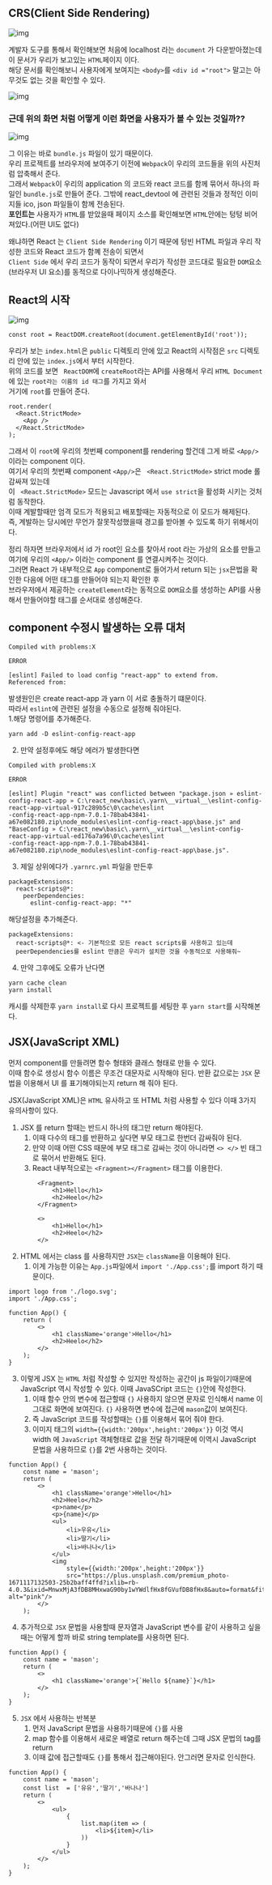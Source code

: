 ## CRS(Client Side Rendering)
![img](./public/memo/1.csr.png)  
  
계발자 도구를 통해서 확인해보면 처음에 localhost 라는 `document` 가 다운받아졌는데 이 문서가 우리가 보고있는 `HTML`페이지 이다.  
해당 문서를  확인해보니 사용자에게 보여지는 `<body>`를 `<div id ="root">` 말고는 아무것도 없는 것을 확인할 수 있다.  

![img](./public/memo/2.csr.png)  
  
### 근데 위의 화면 처럼 어떻게 이런 화면을 사용자가 볼 수 있는 것일까??
![img](./public/memo/3.csr.png)  

그 이유는 바로 `bundle.js` 파일이 있기 때문이다.  
우리 프로젝트를 브라우저에 보여주기 이전에 `Webpack`이 우리의 코드들을 위의 사진처럼 압축해서 준다.  
그래서 `Webpack`이 우리의 application 의 코드와 react 코드를 함께 묶어서 하나의 파일인 `bundle.js`로 만들어 준다.
그밖에 react_devtool 에 관련된 것들과 정적인 이미지들 ico, json 파일들이 함께 전송된다.  
**포인트는** 사용자가 `HTML`를 받았을때 페이지 소스를 확인해보면 `HTML`안에는 텅텅 비어져있다.(어떤 UI도 없다)  
  
왜냐하면 React 는 `Client Side Rendering` 이기 때문에 텅빈 HTML 파일과 우리 작성한 코드와 React 코드가 함꼐 전송이 되면서  
`Client Side` 에서 우리 코드가 동작이 되면서 우리가 작성한 코드대로 필요한 `DOM`요소(브라우저 UI 요소)를 동적으로 다이나믹하게 생성해준다.  
  
## React의 시작
![img](./public/memo/1.index.png)  

```
const root = ReactDOM.createRoot(document.getElementById('root'));
```
우리가 보는 `index.html`은 `public` 디렉토리 안에 있고 React의 시작점은 `src` 디렉토리 안에 있는 `index.js`에서 부터 시작한다.  
위의 코드를 보면 ` ReactDOM`에 `createRoot`라는 API를 사용해서 우리 `HTML Document`에 있는 `root라는 이름의 id 태그`를 가지고 와서  
거기에 `root`를 만들어 준다.  
```
root.render(
  <React.StrictMode>
    <App />
  </React.StrictMode>
);
```
그래서 이 `root`에 우리의 첫번째 component를 rendering 할건데 그게 바로 `<App/>`이라는 component 이다.  
여기서 우리의 첫번째 component `<App/>`은 ` <React.StrictMode>` strict mode 롤 감싸져 있는데  
이 ` <React.StrictMode>` 모드는 Javascript 에서 `use strict`을 활성화 시키는 것처럼 동작한다.  
이때 계발할때만 엄격 모드가 적용되고 배포할때는 자동적으로 이 모드가 해제된다.  
즉, 계발하는 당시에만 무언가 잘못작성했을때 경고를 받아볼 수 있도록 하기 위해서이다.  
  
정리 하자면 브라우저에서 id 가 root인 요소를 찾아서 root 라는 가상의 요소를 만들고  
여기에 우리의 `<App/>` 이라는 component 를 연결시켜주는 것이다.  
그러면 React 가 내부적으로 `App` component로 들어가서 return 되는 `jsx`믄법을 확인한 다음에 어떤 태그를 만들어야 되는지 확인한 후  
브라우저에서 제공하는 `createElement`라는 동적으로 `DOM`요소를 생성하는 API를 사용해서 만들어야할 태그를 순서대로 생성해준다.  
  
  
## component 수정시 발생하는 오류 대처  
```
Compiled with problems:X

ERROR

[eslint] Failed to load config "react-app" to extend from.
Referenced from:
```  
발생원인은 create react-app 과 yarn 이 서로 충돌하기 떄문이다.  
따라서 `eslint`에 관련된 설정을 수동으로 설정해 줘야된다.  
1.해당 명령어를 추가해준다.
```
yarn add -D eslint-config-react-app
```  
2. 만약 설정후에도 해당 에러가 발생한다면  
```
Compiled with problems:X

ERROR

[eslint] Plugin "react" was conflicted between "package.json » eslint-config-react-app » C:\react_new\basic\.yarn\__virtual__\eslint-config-react-app-virtual-917c289b5c\0\cache\eslint
-config-react-app-npm-7.0.1-78bab43841-a67e082180.zip\node_modules\eslint-config-react-app\base.js" and "BaseConfig » C:\react_new\basic\.yarn\__virtual__\eslint-config-react-app-virtual-ed176a7a96\0\cache\eslint
-config-react-app-npm-7.0.1-78bab43841-a67e082180.zip\node_modules\eslint-config-react-app\base.js".
```  
  
3. 제일 상위에다가 `.yarnrc.yml` 파일을 만든후  
```
packageExtensions:
  react-scripts@*:
    peerDependencies:
      eslint-config-react-app: "*"
```  
해당설정을 추가해준다.  
```
packageExtensions:
  react-scripts@*: <- 기본적으로 모든 react scripts를 사용하고 있는데
  peerDependencies를 eslint 만큼은 우리가 설치한 것을 수동적으로 사용해줘~
```  
  
4. 만약 그후에도 오류가 난다면  
```
yarn cache clean
yarn install
```  
캐시를 삭제한후 `yarn install`로 다시 프로젝트를 세팅한 후 `yarn start`를 시작해본다.  
  
## JSX(JavaScript XML)  
  
먼저 component를 만들려면 함수 형태와 클래스 형태로 만들 수 있다.  
이때 함수로 생성시 함수 이름은 무조건 대문자로 시작해야 된다. 반환 값으로는 `JSX` 문법을 이용해서 UI 를 표기해야되는지 return 해 줘야 된다.  
  
JSX(JavaScript XML)은 `HTML` 유사하고 또 HTML 처럼 사용할 수 있다 이때 3가지 유의사항이 있다.  

1. JSX 를 return 할때는 반드시 하나의 태그만 return 해야된다.
   1. 이때 다수의 태그를 반환하고 싶다면 부모 태그로 한번더 감싸줘야 된다.
   2. 만약 이때 어떤 CSS 때문에 부모 태그로 감싸는 것이 아니라면 `<> </>` 빈 태그로 묶어서 반환해도 된다.
   3. React 내부적으로는 `<Fragment></Fragment>` 태그를 이용한다.  
```
        <Fragment>
            <h1>Hello</h1>
            <h2>Heelo</h2>
        </Fragment>
```
```
        <>
            <h1>Hello</h1>
            <h2>Heelo</h2>
        </>
```
2. HTML 에서는 class 를 사용하지만 `JSX`는 `className`을 이용해야 된다.
   1. 이게 가능한 이유는 `App.js`파일에서 `import './App.css';`를 import 하기 때문이다.
```
import logo from './logo.svg';
import './App.css';

function App() {
    return (
        <>
            <h1 className='orange'>Hello</h1>
            <h2>Heelo</h2>
        </>
    );
}
```  

3. 이렇게 JSX 는 `HTML` 처럼 작성할 수 있지만 작성하는 공간이 js 파일이기때문에 JavaScript 역시 작성할 수 있다. 이때 JavaSCript 코드는 `{}`안에 작성한다.
   1. 이때 함수 안의 변수에 접근할때 `{}` 사용하지 않으면 문자로 인식해서 name 이 그대로 화면에 보여진다. `{}` 사용하면 변수에 접근에 `mason`값이 보여진다.
   2. 즉 JavaScript 코드를 작성할때는 `{}`를 이용해서 묶어 줘야 한다.
   3. 이미지 태그의 `width={{width:'200px',height:'200px'}}` 이것 역시 width 에 `JavaScript` 객체형태로 값을 전달 하기때문에 이역시 JavaScript 문법을 사용하므로 `{}`를 2번 사용하는 것이다.

```
function App() {
    const name = 'mason';
    return (
        <>
            <h1 className='orange'>Hello</h1>
            <h2>Heelo</h2>
            <p>name</p>
            <p>{name}</p>
            <ul>
                <li>우유</li>
                <li>딸기</li>
                <li>바나나</li>
            </ul>
            <img
                style={{width:'200px',height:'200px'}}
                src="https://plus.unsplash.com/premium_photo-1671117132503-25b2baff4ffd?ixlib=rb-4.0.3&ixid=MnwxMjA3fDB8MHxwaG90by1wYWdlfHx8fGVufDB8fHx8&auto=format&fit=crop&w=1170&q=80" alt="pink"/>
        </>
    );
```    
  
4. 추가적으로 `JSX` 문법을 사용할때 문자열과 JavaScript 변수를 같이 사용하고 싶을때는 어떻게 할까 바로 string template를 사용하면 된다.
```
function App() {
    const name = 'mason';
    return (
        <>
            <h1 className='orange'>{`Hello ${name}`}</h1>
        </>
    );
}
```  
  
5. `JSX` 에서 사용하는 반복분
   1. 먼저 JavaScript 문법을 사용하기때문에 `{}`를 사용
   2. map 함수를 이용해서 새로운 배열로 return 해주는데 그때 JSX 문법의 tag를 return
   3. 이때 값에 접근할때도 `{}`를 통해서 접근해야된다. 안그러면 문자로 인식한다.
```
function App() {
    const name = 'mason';
    const list  = ['유유','딸기','바나나']
    return (
        <>
            <ul>
                {
                    list.map(item => (
                        <li>${item}</li>
                    ))
                }
            </ul>
        </>
    );
}
```